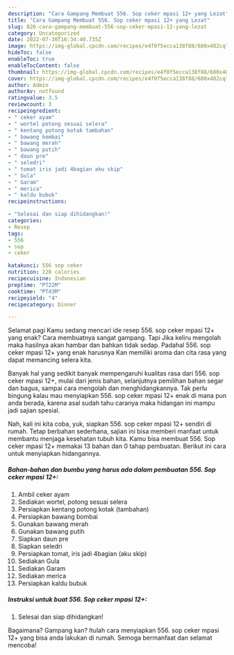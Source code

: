 ```yaml
---
description: "Cara Gampang Membuat 556. Sop ceker mpasi 12+ yang Lezat"
title: "Cara Gampang Membuat 556. Sop ceker mpasi 12+ yang Lezat"
slug: 826-cara-gampang-membuat-556-sop-ceker-mpasi-12-yang-lezat
category: Uncategorized
date: 2022-07-30T16:34:40.735Z
image: https://img-global.cpcdn.com/recipes/e4f0f5ecca138f88/680x482cq70/556-sop-ceker-mpasi-12-foto-resep-utama.jpg
hideToc: false
enableToc: true
enableTocContent: false
thumbnail: https://img-global.cpcdn.com/recipes/e4f0f5ecca138f88/680x482cq70/556-sop-ceker-mpasi-12-foto-resep-utama.jpg
cover: https://img-global.cpcdn.com/recipes/e4f0f5ecca138f88/680x482cq70/556-sop-ceker-mpasi-12-foto-resep-utama.jpg
author: Admin
authorAv: notfound
ratingvalue: 3.5
reviewcount: 3
recipeingredient:
- " ceker ayam"
- " wortel potong sesuai selera"
- " kentang potong kotak tambahan"
- " bawang bombai"
- " bawang merah"
- " bawang putih"
- " daun pre"
- " seledri"
- " tomat iris jadi 4bagian aku skip"
- " Gula"
- " Garam"
- " merica"
- " kaldu bubuk"
recipeinstructions:

- "Selesai dan siap dihidangkan!"
categories:
- Resep
tags:
- 556
- sop
- ceker

katakunci: 556 sop ceker 
nutrition: 228 calories
recipecuisine: Indonesian
preptime: "PT22M"
cooktime: "PT43M"
recipeyield: "4"
recipecategory: Dinner

---
```



Selamat pagi Kamu sedang mencari ide resep 556. sop ceker mpasi 12+ yang enak? Cara membuatnya sangat gampang. Tapi Jika keliru mengolah maka hasilnya akan hambar dan bahkan tidak sedap. Padahal 556. sop ceker mpasi 12+ yang enak harusnya Kan memiliki aroma dan cita rasa yang dapat memancing selera kita.


Banyak hal yang sedikit banyak mempengaruhi kualitas rasa dari 556. sop ceker mpasi 12+, mulai dari jenis bahan, selanjutnya pemilihan bahan segar dan bagus, sampai cara mengolah dan menghidangkannya. Tak perlu bingung kalau mau menyiapkan 556. sop ceker mpasi 12+ enak di mana pun anda berada, karena asal sudah tahu caranya maka hidangan ini mampu jadi sajian spesial.




Nah, kali ini kita coba, yuk, siapkan 556. sop ceker mpasi 12+ sendiri di rumah. Tetap berbahan sederhana, sajian ini bisa memberi manfaat untuk membantu menjaga kesehatan tubuh kita. Kamu bisa membuat 556. Sop ceker mpasi 12+ memakai 13 bahan dan 0 tahap pembuatan. Berikut ini cara untuk menyiapkan hidangannya.

<!--inarticleads1-->

##### Bahan-bahan dan bumbu yang harus ada dalam pembuatan 556. Sop ceker mpasi 12+:

1. Ambil  ceker ayam
1. Sediakan  wortel, potong sesuai selera
1. Persiapkan  kentang potong kotak (tambahan)
1. Persiapkan  bawang bombai
1. Gunakan  bawang merah
1. Gunakan  bawang putih
1. Siapkan  daun pre
1. Siapkan  seledri
1. Persiapkan  tomat, iris jadi 4bagian (aku skip)
1. Sediakan  Gula
1. Sediakan  Garam
1. Sediakan  merica
1. Persiapkan  kaldu bubuk




<!--inarticleads2-->

##### Instruksi untuk buat 556. Sop ceker mpasi 12+:


1. Selesai dan siap dihidangkan!



Bagaimana? Gampang kan? Itulah cara menyiapkan 556. sop ceker mpasi 12+ yang bisa anda lakukan di rumah. Semoga bermanfaat dan selamat mencoba!
